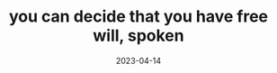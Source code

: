 ---
title: "you can decide that you have free will, spoken"
date: 2023-04-14
spoken: "/assets/content/spoken/you-can-decide-that-you-have-free-will.m4a/you-can-decide-that-you-have-free-will.m4a"
type: spoken
tags:
  - free will
---